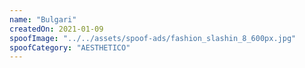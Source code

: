 ```yaml
---
name: "Bulgari"
createdOn: 2021-01-09
spoofImage: "../../assets/spoof-ads/fashion_slashin_8_600px.jpg"
spoofCategory: "AESTHETICO"
---
```

